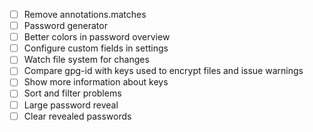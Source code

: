 - [ ] Remove annotations.matches
- [ ] Password generator
- [ ] Better colors in password overview
- [ ] Configure custom fields in settings
- [ ] Watch file system for changes
- [ ] Compare gpg-id with keys used to encrypt files and issue warnings
- [ ] Show more information about keys
- [ ] Sort and filter problems
- [ ] Large password reveal
- [ ] Clear revealed passwords
